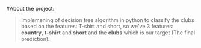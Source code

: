 #About the project:

>  Implemening of decision tree algorithm in python to classify the clubs based on the features: T-shirt and short,
>  so we've 3 features: **country**, **t-shirt** and **short** and the **clubs** which is our target (The final prediction).

